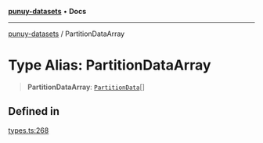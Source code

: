 [**punuy-datasets**](../README.md) • **Docs**

***

[punuy-datasets](../README.md) / PartitionDataArray

# Type Alias: PartitionDataArray

> **PartitionDataArray**: [`PartitionData`](PartitionData.md)[]

## Defined in

[types.ts:268](https://github.com/andrefs/punuy-datasets/blob/18dcb3cb711b27086836a10dccb7c779dadebb01/src/lib/types.ts#L268)
